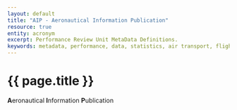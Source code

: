 ```yaml
---
layout: default
title: "AIP - Aeronautical Information Publication"
resource: true
entity: acronym
excerpt: Performance Review Unit MetaData Definitions.
keywords: metadata, performance, data, statistics, air transport, flights, europe, delay, safety
---
```

# {{ page.title }}

**A**eronautical **I**nformation **P**ublication